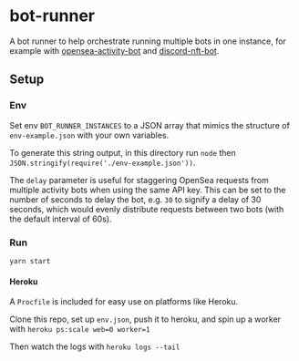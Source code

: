 # bot-runner

A bot runner to help orchestrate running multiple bots in one instance, for example with [opensea-activity-bot](https://github.com/ryanio/opensea-activity-bot) and [discord-nft-bot](https://github.com/ryanio/discord-nft-bot).

## Setup

### Env

Set env `BOT_RUNNER_INSTANCES` to a JSON array that mimics the structure of `env-example.json` with your own variables.

To generate this string output, in this directory run `node` then `JSON.stringify(require('./env-example.json'))`.

The `delay` parameter is useful for staggering OpenSea requests from multiple activity bots when using the same API key. This can be set to the number of seconds to delay the bot, e.g. `30` to signify a delay of 30 seconds, which would evenly distribute requests between two bots (with the default interval of 60s).

### Run

`yarn start`

#### Heroku

A `Procfile` is included for easy use on platforms like Heroku.

Clone this repo, set up `env.json`, push it to heroku, and spin up a worker with `heroku ps:scale web=0 worker=1`

Then watch the logs with `heroku logs --tail`
